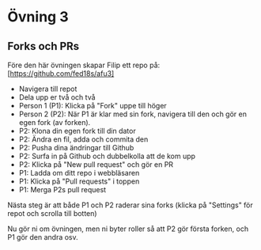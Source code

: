 # Övning 3
## Forks och PRs
Före den här övningen skapar Filip ett repo på: [https://github.com/fed18s/afu3]

* Navigera till repot
* Dela upp er två och två
* Person 1 (P1): Klicka på "Fork" uppe till höger
* Person 2 (P2): När P1 är klar med sin fork, navigera till den och gör en egen fork (av forken).
* P2: Klona din egen fork till din dator
* P2: Ändra en fil, adda och commita den
* P2: Pusha dina ändringar till Github
* P2: Surfa in på Github och dubbelkolla att de kom upp
* P2: Klicka på "New pull request" och gör en PR
* P1: Ladda om ditt repo i webbläsaren
* P1: Klicka på "Pull requests" i toppen
* P1: Merga P2s pull request

Nästa steg är att både P1 och P2 raderar sina forks (klicka på "Settings" för repot och scrolla till botten)

Nu gör ni om övningen, men ni byter roller så att P2 gör första forken, och P1 gör den andra osv.
